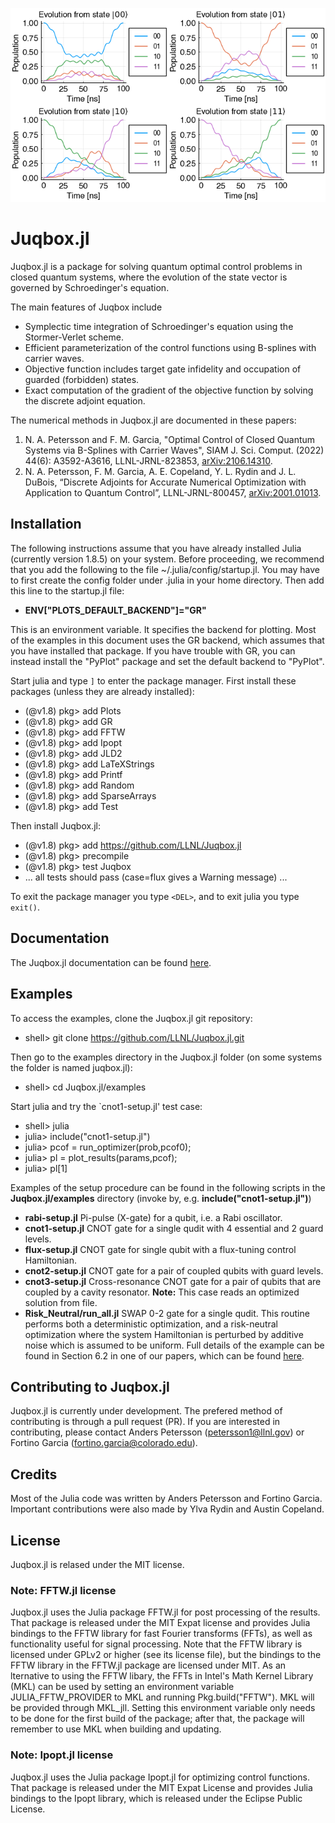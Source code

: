 ![Control functions](examples/cnot2-pop.png)

# Juqbox.jl

Juqbox.jl is a package for solving quantum optimal control problems in closed quantum systems, where the evolution of the state vector is governed by Schroedinger's equation.

The main features of Juqbox include
- Symplectic time integration of Schroedinger's equation using the Stormer-Verlet scheme.
- Efficient parameterization of the control functions using B-splines with carrier waves.
- Objective function includes target gate infidelity and occupation of guarded (forbidden) states.
- Exact computation of the gradient of the objective function by solving the discrete adjoint equation.

The numerical methods in Juqbox.jl are documented in these papers:
1. N. A. Petersson and F. M. Garcia, "Optimal Control of Closed Quantum Systems via B-Splines with Carrier Waves", SIAM J. Sci. Comput. (2022) 44(6): A3592-A3616, LLNL-JRNL-823853, [arXiv:2106.14310](https://arxiv.org/abs/2106.14310).
2. N. A. Petersson, F. M. Garcia, A. E. Copeland, Y. L. Rydin and J. L. DuBois, “Discrete Adjoints for Accurate Numerical Optimization with Application to Quantum Control”, LLNL-JRNL-800457, [arXiv:2001.01013](https://arxiv.org/abs/2001.01013).

## Installation

The following instructions assume that you have already installed Julia (currently version 1.8.5) on your system. Before proceeding, we recommend that you add the following to the file ~/.julia/config/startup.jl. You may have to first create the config folder under .julia in your home directory. Then add this line to the startup.jl file:

- **ENV["PLOTS_DEFAULT_BACKEND"]="GR"**

This is an environment variable. It specifies the backend for plotting. Most of the examples in this document uses the GR backend, which assumes that you have installed that package. If you have trouble with GR, you can instead install the "PyPlot" package and set the default backend to "PyPlot".

Start julia and type `]` to enter the package manager. First install these packages (unless they are already installed):
- (@v1.8) pkg> add Plots
- (@v1.8) pkg> add GR
- (@v1.8) pkg> add FFTW
- (@v1.8) pkg> add Ipopt
- (@v1.8) pkg> add JLD2
- (@v1.8) pkg> add LaTeXStrings
- (@v1.8) pkg> add Printf
- (@v1.8) pkg> add Random
- (@v1.8) pkg> add SparseArrays
- (@v1.8) pkg> add Test

Then install Juqbox.jl:
- (@v1.8) pkg> add  https://github.com/LLNL/Juqbox.jl
- (@v1.8) pkg> precompile
- (@v1.8) pkg> test Juqbox
- ... all tests should pass (case=flux gives a Warning message) ...

To exit the package manager you type `<DEL>`, and to exit julia you type `exit()`.

## Documentation

The Juqbox.jl documentation can be found [here](https://software.llnl.gov/Juqbox.jl/).

## Examples

To access the examples, clone the Juqbox.jl git repository:
- shell> git clone https://github.com/LLNL/Juqbox.jl.git

Then go to the examples directory in the Juqbox.jl folder (on some systems the folder is named juqbox.jl):
- shell> cd Juqbox.jl/examples

Start julia and try the `cnot1-setup.jl' test case:
- shell> julia
- julia> include("cnot1-setup.jl")
- julia> pcof = run_optimizer(prob,pcof0);
- julia> pl = plot_results(params,pcof);
- julia> pl[1]

Examples of the setup procedure can be found in the following scripts in the **Juqbox.jl/examples** directory (invoke by, e.g. **include("cnot1-setup.jl")**) 
- **rabi-setup.jl** Pi-pulse (X-gate) for a qubit, i.e. a Rabi oscillator.
- **cnot1-setup.jl** CNOT gate for a single qudit with 4 essential and 2 guard levels. 
- **flux-setup.jl** CNOT gate for single qubit with a flux-tuning control Hamiltonian.
- **cnot2-setup.jl** CNOT gate for a pair of coupled qubits with guard levels.
- **cnot3-setup.jl** Cross-resonance CNOT gate for a pair of qubits that are coupled by a cavity resonator. **Note:** This case reads an optimized solution from file.
- **Risk_Neutral/run_all.jl** SWAP 0-2 gate for a single qudit. This routine performs both a deterministic optimization, and a risk-neutral optimization
where the system Hamiltonian is perturbed by additive noise which is assumed to be uniform. Full details of the example can be found in Section 6.2 in one of our papers, which can be found [here](https://arxiv.org/abs/2106.14310).

## Contributing to Juqbox.jl
Juqbox.jl is currently under development. The prefered method of contributing is through a pull request (PR). If you are interested in contributing, please contact Anders Petersson (petersson1@llnl.gov) or Fortino Garcia (fortino.garcia@colorado.edu).

## Credits
Most of the Julia code was written by Anders Petersson and Fortino Garcia. Important contributions were also made by Ylva Rydin and Austin Copeland. 

## License
Juqbox.jl is relased under the MIT license.

### Note: FFTW.jl license 
Juqbox.jl uses the Julia package FFTW.jl for post processing of the
results. That package is released under the MIT Expat license and provides Julia bindings to the
FFTW library for fast Fourier transforms (FFTs), as well as functionality useful for signal
processing. Note that the FFTW library is licensed under GPLv2 or higher (see its license file), but
the bindings to the FFTW library in the FFTW.jl package are licensed under MIT. As an lternative to
using the FFTW libary, the FFTs in Intel's Math Kernel Library (MKL) can be used by setting an
environment variable JULIA_FFTW_PROVIDER to MKL and running Pkg.build("FFTW"). MKL will be provided
through MKL_jll. Setting this environment variable only needs to be done for the first build of the
package; after that, the package will remember to use MKL when building and updating.

### Note: Ipopt.jl license 
Juqbox.jl uses the Julia package Ipopt.jl for optimizing control
functions. That package is released under the MIT Expat License and provides Julia bindings to the
Ipopt library, which is released under the Eclipse Public License.





